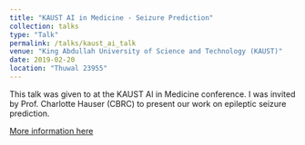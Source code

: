 ```yaml
---
title: "KAUST AI in Medicine - Seizure Prediction"
collection: talks
type: "Talk"
permalink: /talks/kaust_ai_talk
venue: "King Abdullah University of Science and Technology (KAUST)"
date: 2019-02-20
location: "Thuwal 23955"
---
```


This talk was given to at the KAUST AI in Medicine conference. I was invited by Prof. Charlotte Hauser (CBRC) to present our work on epileptic seizure prediction.

[More information here](http://haidark.github.io/files/ai_in_med_kaust.pdf)


